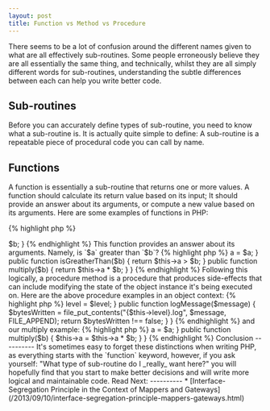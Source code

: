 ```yaml
---
layout: post
title: Function vs Method vs Procedure
---
```


There seems to be a lot of confusion around the different names given to what are all effectively sub-routines.  Some people erroneously believe they are all essentially the same thing, and technically, whilst they are all simply different words for sub-routines, understanding the subtle differences between each can help you write better code.

Sub-routines
------------

Before you can accurately define types of sub-routine, you need to know what a sub-routine is.  It is actually quite simple to define: A sub-routine is a repeatable piece of procedural code you can call by name.

Functions
---------

A function is essentially a sub-routine that returns one or more values.  A function should calculate its return value based on its input; It should provide an answer about its arguments, or compute a new value based on its arguments.  Here are some examples of functions in PHP:

{% highlight php %}
<?php
function isAGreaterThanB($a, $b)
{
    return $a > $b;
}
{% endhighlight %}

This function provides an answer about its arguments.  Namely, is `$a` greater than `$b`?

{% highlight php %}
<?php
function multiply($a, $b)
{
    return $a * $b;
}
{% endhighlight %}

This function calculates a new value based on the values of its inputs, specifically, multiplying `$a` and `$b` together and returning the result.

The above examples are considered _Pure Functions_ because they don't rely on or modify anything outside of their own scope, and they don't cause any side-effects; that means they don't write any files, produce any output etc.  Given the same input, a pure function will always produce the exact same output.

Procedures
----------

A procedure is a sub-routine that doesn't return a value, but does have side-effects.  This could be writing to a file, printing to the screen, or modifying the value of its input.  Here are two procedures in PHP:

{% highlight php %}
<?php
function logMessage($message, $level = 'debug')
{
    $bytesWritten = file_put_contents("{$level}.log", $message, FILE_APPEND);
    return $bytesWritten !== false;
}
{% endhighlight %}

Here, our side-effect is to write a message to a log file.  We can return `true` or `false` to determin whether it failed or not, but really should not return anything else.

{% highlight php %}
<?php
function multiply(&$a, $b)
{
    $a = $a * $b;
}
{% endhighlight %}

This is an example of a procedure that mutates (modifies) its input value.  It is almost identical to our multiply function above, however instead of returning a new value, we pass `$a` by reference and assign it a new value.

Methods
-------

I have deliberately left methods for last, because a method is really a function or procedure that is executed in the context of an _object_.  That means there are two types of methods: A _function method_ and a _procedure method_.

A function method calculates a new value based on the values of its inputs and/or the scope of the object instance it's being executed on.

Here are the above function examples in an object context:

{% highlight php %}
<?php
class Integer
{
    protected $a;

    public function __construct($a)
    {
        $this->a = $a;
    }

    public function isGreatherThan($b)
    {
        return $this->a > $b;
    }

    public function multiply($b)
    {
        return $this->a * $b;
    }
}
{% endhighlight %}

Following this logically, a procedure method is a procedure that produces side-effects that can include modifying the state of the object instance it's being executed on.

Here are the above procedure examples in an object context:

{% highlight php %}
<?php

class Logger
{
    protected $level;

    public function __construct($level = 'debug')
    {
        $this->level = $level;
    }

    public function logMessage($message)
    {
        $bytesWritten = file_put_contents("{$this->level}.log", $message, FILE_APPEND);
        return $bytesWritten !== false;
    }

}
{% endhighlight %}

and our multiply example:

{% highlight php %}
<?php
class Integer
{
    protected $a;

    public function __construct($a)
    {
        $this->a = $a;
    }

    public function multiply($b)
    {
        $this->a = $this->a * $b;
    }
}
{% endhighlight %}

Conclusion
----------

It's sometimes easy to forget these distinctions when writing PHP, as everything starts with the `function` keyword, however, if you ask yourself: "What type of sub-routine do I _really_ want here?" you will hopefully find that you start to make better decisions and will write more logical and maintainable code.

Read Next:
----------

* [Interface-Segregation Principle in the Context of Mappers and Gateways](/2013/09/10/interface-segregation-principle-mappers-gateways.html)
